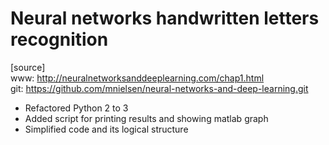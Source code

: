 # Neural networks handwritten letters recognition

[source]<br/>
www: http://neuralnetworksanddeeplearning.com/chap1.html<br/>
git: https://github.com/mnielsen/neural-networks-and-deep-learning.git<br/>

- Refactored Python 2 to 3
- Added script for printing results and showing matlab graph
- Simplified code and its logical structure  
